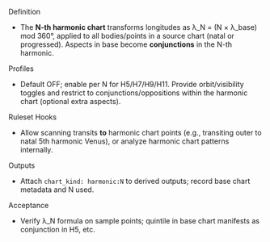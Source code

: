 <!-- >>> AUTO-GEN BEGIN: Harmonic Charts v1.0 (instructions) -->
Definition
- The **N-th harmonic chart** transforms longitudes as λ_N = (N × λ_base) mod 360°, applied to all bodies/points in a source chart (natal or progressed). Aspects in base become **conjunctions** in the N-th harmonic.

Profiles
- Default OFF; enable per N for H5/H7/H9/H11. Provide orbit/visibility toggles and restrict to conjunctions/oppositions within the harmonic chart (optional extra aspects).

Ruleset Hooks
- Allow scanning transits **to** harmonic chart points (e.g., transiting outer to natal 5th harmonic Venus), or analyze harmonic chart patterns internally.

Outputs
- Attach `chart_kind: harmonic:N` to derived outputs; record base chart metadata and N used.

Acceptance
- Verify λ_N formula on sample points; quintile in base chart manifests as conjunction in H5, etc.
<!-- >>> AUTO-GEN END: Harmonic Charts v1.0 (instructions) -->
